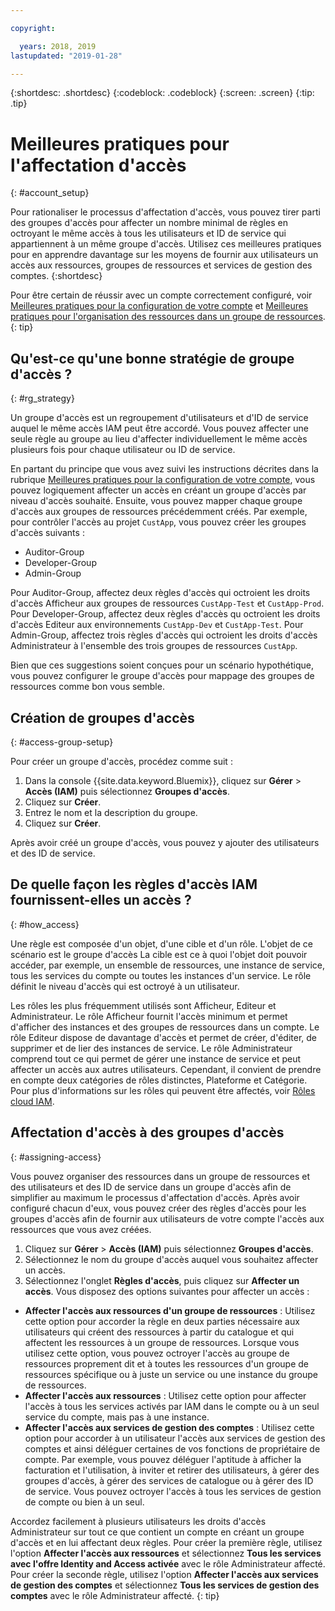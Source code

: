```yaml
---

copyright:

  years: 2018, 2019
lastupdated: "2019-01-28"

---
```


{:shortdesc: .shortdesc}
{:codeblock: .codeblock}
{:screen: .screen}
{:tip: .tip}

# Meilleures pratiques pour l'affectation d'accès
{: #account_setup}

Pour rationaliser le processus d'affectation d'accès, vous pouvez tirer parti des groupes d'accès pour affecter un nombre minimal de règles en octroyant le même accès à tous les utilisateurs et ID de service qui appartiennent à un même groupe d'accès. Utilisez ces meilleures pratiques pour en apprendre davantage sur les moyens de fournir aux utilisateurs un accès aux ressources, groupes de ressources et services de gestion des comptes.
{:shortdesc}

Pour être certain de réussir avec un compte correctement configuré, voir [Meilleures pratiques pour la configuration de votre compte](/docs/account?topic=account-account_setup#account_setup) et [Meilleures pratiques pour l'organisation des ressources dans un groupe de ressources](/docs/resources?topic=resources-bp_resourcegroups#bp_resourcegroups).
{: tip}

## Qu'est-ce qu'une bonne stratégie de groupe d'accès ?
{: #rg_strategy}

Un groupe d'accès est un regroupement d'utilisateurs et d'ID de service auquel le même accès IAM peut être accordé. Vous pouvez affecter une seule règle au groupe au lieu d'affecter individuellement le même accès plusieurs fois pour chaque utilisateur ou ID de service.

En partant du principe que vous avez suivi les instructions décrites dans la rubrique [Meilleures pratiques pour la configuration de votre compte](/docs/account?topic=account-account_setup#account_setup), vous pouvez logiquement affecter un accès en créant un groupe d'accès par niveau d'accès souhaité. Ensuite, vous pouvez mapper chaque groupe d'accès aux groupes de ressources précédemment créés. Par exemple, pour contrôler l'accès au projet `CustApp`, vous pouvez créer les groupes d'accès suivants :

* Auditor-Group
* Developer-Group
* Admin-Group

Pour Auditor-Group, affectez deux règles d'accès qui octroient les droits d'accès Afficheur aux groupes de ressources `CustApp-Test` et `CustApp-Prod`. Pour Developer-Group, affectez deux règles d'accès qu octroient les droits d'accès Editeur aux environnements `CustApp-Dev` et `CustApp-Test`. Pour Admin-Group, affectez trois règles d'accès qui octroient les droits d'accès Administrateur à l'ensemble des trois groupes de ressources `CustApp`.

Bien que ces suggestions soient conçues pour un scénario hypothétique, vous pouvez configurer le groupe d'accès pour mappage des groupes de ressources comme bon vous semble.

## Création de groupes d'accès
{: #access-group-setup}

Pour créer un groupe d'accès, procédez comme suit : 

1. Dans la console {{site.data.keyword.Bluemix}}, cliquez sur **Gérer** &gt; **Accès (IAM)** puis sélectionnez **Groupes d'accès**.
2. Cliquez sur **Créer**.
3. Entrez le nom et la description du groupe.
4. Cliquez sur **Créer**.

Après avoir créé un groupe d'accès, vous pouvez y ajouter des utilisateurs et des ID de service.

## De quelle façon les règles d'accès IAM fournissent-elles un accès ?
{: #how_access}

Une règle est composée d'un objet, d'une cible et d'un rôle. L'objet de ce scénario est le groupe d'accès La cible est ce à quoi l'objet doit pouvoir accéder, par exemple, un ensemble de ressources, une instance de service, tous les services du compte ou toutes les instances d'un service. Le rôle définit le niveau d'accès qui est octroyé à un utilisateur.

Les rôles les plus fréquemment utilisés sont Afficheur, Editeur et Administrateur. Le rôle Afficheur fournit l'accès minimum et permet d'afficher des instances et des groupes de ressources dans un compte. Le rôle Editeur dispose de davantage d'accès et permet de créer, d'éditer, de supprimer et de lier des instances de service. Le rôle Administrateur comprend tout ce qui permet de gérer une instance de service et peut affecter un accès aux autres utilisateurs. Cependant, il convient de prendre en compte deux catégories de rôles distinctes, Plateforme et Catégorie. Pour plus d'informations sur les rôles qui peuvent être affectés, voir [Rôles cloud IAM](/docs/iam?topic=iam-iamusermanrol#iamusermanrol). 

## Affectation d'accès à des groupes d'accès
{: #assigning-access}

Vous pouvez organiser des ressources dans un groupe de ressources et des utilisateurs et des ID de service dans un groupe d'accès afin de simplifier au maximum le processus d'affectation d'accès. Après avoir configuré chacun d'eux, vous pouvez créer des règles d'accès pour les groupes d'accès afin de fournir aux utilisateurs de votre compte l'accès aux ressources que vous avez créées.

1. Cliquez sur **Gérer** &gt; **Accès (IAM)** puis sélectionnez **Groupes d'accès**.
2. Sélectionnez le nom du groupe d'accès auquel vous souhaitez affecter un accès.
3. Sélectionnez l'onglet **Règles d'accès**, puis cliquez sur **Affecter un accès**. Vous disposez des options suivantes pour affecter un accès :

  * **Affecter l'accès aux ressources d'un groupe de ressources** : Utilisez cette option pour accorder la règle en deux parties nécessaire aux utilisateurs qui créent des ressources à partir du catalogue et qui affectent les ressources à un groupe de ressources. Lorsque vous utilisez cette option, vous pouvez octroyer l'accès au groupe de ressources proprement dit et à toutes les ressources d'un groupe de ressources spécifique ou à juste un service ou une instance du groupe de ressources.
  * **Affecter l'accès aux ressources** : Utilisez cette option pour affecter l'accès à tous les services activés par IAM dans le compte ou à un seul service du compte, mais pas à une instance.
  * **Affecter l'accès aux services de gestion des comptes** : Utilisez cette option pour accorder à un utilisateur l'accès aux services de gestion des comptes et ainsi déléguer certaines de vos fonctions de propriétaire de compte. Par exemple, vous pouvez déléguer l'aptitude à afficher la facturation et l'utilisation, à inviter et retirer des utilisateurs, à gérer des groupes d'accès, à gérer des services de catalogue ou à gérer des ID de service. Vous pouvez octroyer l'accès à tous les services de gestion de compte ou bien à un seul.

Accordez facilement à plusieurs utilisateurs les droits d'accès Administrateur sur tout ce que contient un compte en créant un groupe d'accès et en lui affectant deux règles. Pour créer la première règle, utilisez l'option **Affecter l'accès aux ressources** et sélectionnez **Tous les services avec l'offre Identity and Access activée** avec le rôle Administrateur affecté. Pour créer la seconde règle, utilisez l'option **Affecter l'accès aux services de gestion des comptes** et sélectionnez **Tous les services de gestion des comptes** avec le rôle Administrateur affecté.
{: tip}


